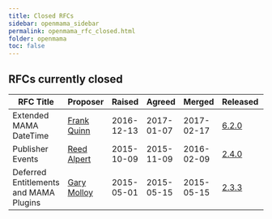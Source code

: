 ```yaml
---
title: Closed RFCs
sidebar: openmama_sidebar
permalink: openmama_rfc_closed.html
folder: openmama
toc: false
---
```


## RFCs currently closed

| RFC Title | Proposer  | Raised | Agreed | Merged | Released | Discussed | Document | Changes |
| --------- | --------- | ------ | ------ | ------ | -------- | --------- | -------- | ------- |
| Extended MAMA DateTime | [Frank Quinn](https://github.com/fquinner) | 2016-12-13 | 2017-01-07 | 2017-02-17 | [6.2.0](https://github.com/OpenMAMA/OpenMAMA/releases/tag/OpenMAMA-6.2.0-release)  | [Archive](https://lists.openmama.org/pipermail/openmama-dev/2016/001944.html) | [View](openmama_rfc_extended_datetime.html) | [PR](https://github.com/OpenMAMA/OpenMAMA/pull/248) |
| Publisher Events                       | [Reed Alpert](https://github.com/reed-jpm-alpert) | 2015-10-09 | 2015-11-09 | 2016-02-09 | [2.4.0](https://github.com/OpenMAMA/OpenMAMA/releases/tag/OpenMAMA-2.4.0-release) | [Archive](https://lists.openmama.org/pipermail/openmama-dev/2015-October/001626.html) | [View](openmama_rfc_publisher_events.html)                  | [PR](https://github.com/OpenMAMA/OpenMAMA/pull/128) |
| Deferred Entitlements and MAMA Plugins | [Gary Molloy](https://github.com/garymolloy)      | 2015-05-01 | 2015-05-15 | 2015-05-15 | [2.3.3](https://github.com/OpenMAMA/OpenMAMA/releases/tag/OpenMAMA-2.3.3-release) | [Archive](https://lists.openmama.org/pipermail/openmama-dev/2015-May/001498.html)     | [View](openmama_rfc_deferred_entitlements_mama_plugin.html) | [Commit](https://github.com/OpenMAMA/OpenMAMA/commit/edc5997a0afac307ae7268030d5dd78a1bb2ad5e) |
